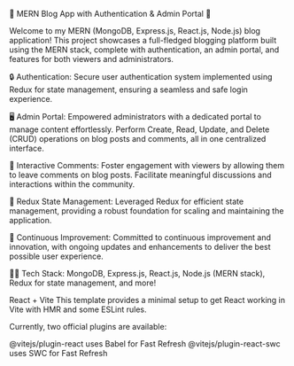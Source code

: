 📝 MERN Blog App with Authentication & Admin Portal 🚀

Welcome to my MERN (MongoDB, Express.js, React.js, Node.js) blog application! This project showcases a full-fledged blogging platform built using the MERN stack, complete with authentication, an admin portal, and features for both viewers and administrators.

🔒 Authentication: Secure user authentication system implemented using Redux for state management, ensuring a seamless and safe login experience.

🖥️ Admin Portal: Empowered administrators with a dedicated portal to manage content effortlessly. Perform Create, Read, Update, and Delete (CRUD) operations on blog posts and comments, all in one centralized interface.

💬 Interactive Comments: Foster engagement with viewers by allowing them to leave comments on blog posts. Facilitate meaningful discussions and interactions within the community.

🔧 Redux State Management: Leveraged Redux for efficient state management, providing a robust foundation for scaling and maintaining the application.

🚀 Continuous Improvement: Committed to continuous improvement and innovation, with ongoing updates and enhancements to deliver the best possible user experience.

👩‍💻 Tech Stack: MongoDB, Express.js, React.js, Node.js (MERN stack), Redux for state management, and more!


React + Vite
This template provides a minimal setup to get React working in Vite with HMR and some ESLint rules.

Currently, two official plugins are available:

@vitejs/plugin-react uses Babel for Fast Refresh
@vitejs/plugin-react-swc uses SWC for Fast Refresh



